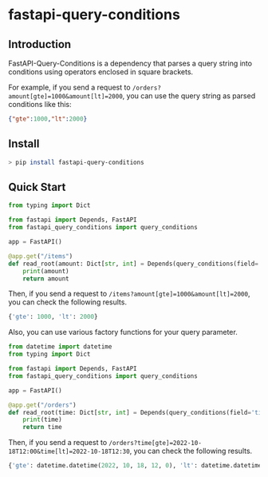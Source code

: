 # fastapi-query-conditions

## Introduction
FastAPI-Query-Conditions is a dependency that parses a query string into conditions using operators enclosed in square brackets.

For example, if you send a request to `/orders?amount[gte]=1000&amount[lt]=2000`, you can use the query string as parsed conditions like this:
```json
{"gte":1000,"lt":2000}
```


## Install
```bash
> pip install fastapi-query-conditions
```

## Quick Start
```python
from typing import Dict

from fastapi import Depends, FastAPI
from fastapi_query_conditions import query_conditions

app = FastAPI()

@app.get("/items")
def read_root(amount: Dict[str, int] = Depends(query_conditions(field='amount', factory=int))):
    print(amount)
    return amount
```

Then, if you send a request to `/items?amount[gte]=1000&amount[lt]=2000`, you can check the following results.
```python
{'gte': 1000, 'lt': 2000}
```

Also, you can use various factory functions for your query parameter.
```python
from datetime import datetime
from typing import Dict

from fastapi import Depends, FastAPI
from fastapi_query_conditions import query_conditions

app = FastAPI()

@app.get("/orders")
def read_root(time: Dict[str, int] = Depends(query_conditions(field='time', factory=datetime.fromisoformat))):
    print(time)
    return time
```

Then, if you send a request to `/orders?time[gte]=2022-10-18T12:00&time[lt]=2022-10-18T12:30`, you can check the following results.
```python
{'gte': datetime.datetime(2022, 10, 18, 12, 0), 'lt': datetime.datetime(2022, 10, 18, 12, 30)}
```